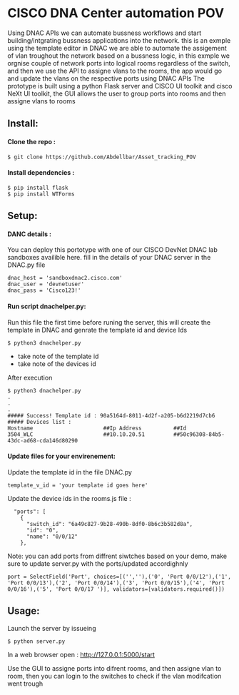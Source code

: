 # CISCO DNA Center automation POV
Using DNAC APIs we can automate bussness workflows and start building/intgrating bussness applications into the network. this is an exmple using the template editor in DNAC we are able to automate the assigement of vlan troughout the network based on a bussness logic, in this exmple we orgnise couple of network ports into logical rooms regardless of the switch, and then we use the API to assigne vlans to the rooms, the app would go and update the vlans on the respective ports using DNAC APIs 
The prototype is built using a python Flask server and CISCO UI toolkit and cisco NeXt UI toolkit, the GUI allows the user to group ports into rooms and then assigne vlans to rooms

## Install:

#### Clone the repo :
```
$ git clone https://github.com/Abdellbar/Asset_tracking_POV
```

#### Install dependencies :
```
$ pip install flask
$ pip install WTForms
```

## Setup:
#### DANC details :
You can deploy this portotype with one of our CISCO DevNet DNAC lab sandboxes availible here.
fill in the details of your DNAC server in the DNAC.py file
```
dnac_host = 'sandboxdnac2.cisco.com'
dnac_user = 'devnetuser'
dnac_pass = 'Cisco123!'
```

#### Run script dnachelper.py:
Run this file the first time before runing the server, this will create the template in DNAC and genrate the template id and device Ids
```
$ python3 dnachelper.py
```
 - take note of the template id
 - take note of the devices id 

After execution
```
$ python3 dnachelper.py
.
.
.
##### Success! Template id : 90a5164d-8011-4d2f-a205-b6d2219d7cb6
##### Devices list :
Hostname                      ##Ip Address          ##Id                                                                    
3504_WLC                      ##10.10.20.51         ##50c96308-84b5-43dc-ad68-cda146d80290
```

#### Update files for your envirenement:

Update the template id in the file DNAC.py

```
template_v_id = 'your template id goes here'
```

Update the device ids in the rooms.js file :

```
  "ports": [
    {
      "switch_id": "6a49c827-9b28-490b-8df0-8b6c3b582d8a",
      "id": "0",
      "name": "0/0/12"
    },
```
Note: you can add ports from diffrent siwtches based on your demo, make sure to update server.py with the ports/updated accordighnly 

```
port = SelectField('Port', choices=[('',''),('0', 'Port 0/0/12'),('1', 'Port 0/0/13'),('2', 'Port 0/0/14'),('3', 'Port 0/0/15'),('4', 'Port 0/0/16'),('5', 'Port 0/0/17	')], validators=[validators.required()])
```
## Usage:

Launch the server by issueing 
```
$ python server.py
```
In a web browser open :
http://127.0.0.1:5000/start

Use the GUI to assigne ports into difrent rooms, and then assigne vlan to room, then you can login to the switches to check if the vlan modifcation went trough




